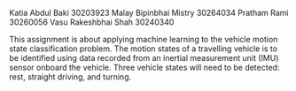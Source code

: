 Katia Abdul Baki 	30203923
Malay Bipinbhai Mistry 	30264034
Pratham Rami 		30260056
Vasu Rakeshbhai Shah 	30240340

This assignment is about applying machine learning to the vehicle motion state classification problem. The motion states of a travelling vehicle is to be identified using data recorded from an inertial measurement unit (IMU) sensor onboard the vehicle. Three vehicle states will need to be detected: rest, straight driving, and turning.